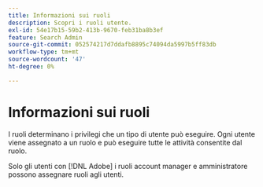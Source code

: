 ```yaml
---
title: Informazioni sui ruoli
description: Scopri i ruoli utente.
exl-id: 54e17b15-59b2-413b-9670-feb31ba8b3ef
feature: Search Admin
source-git-commit: 052574217d7ddafb8895c74094da5997b5ff83db
workflow-type: tm+mt
source-wordcount: '47'
ht-degree: 0%

---
```


# Informazioni sui ruoli

I ruoli determinano i privilegi che un tipo di utente può eseguire. Ogni utente viene assegnato a un ruolo e può eseguire tutte le attività consentite dal ruolo.

Solo gli utenti con [!DNL Adobe] i ruoli account manager e amministratore possono assegnare ruoli agli utenti.
